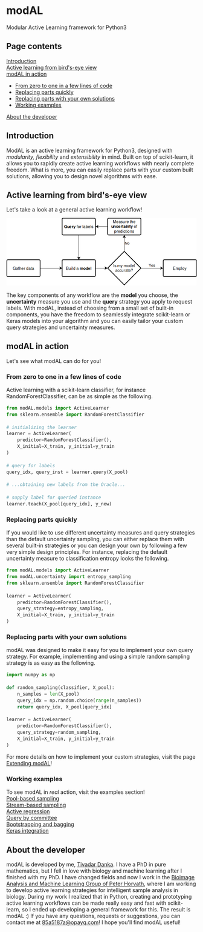 # modAL
Modular Active Learning framework for Python3

## Page contents
[Introduction](#introduction)  
[Active learning from bird's-eye view](#active-learning)  
[modAL in action](#modAL-in-action)
* [From zero to one in a few lines of code](#initialization)  
* [Replacing parts quickly](#replacing-parts)  
* [Replacing parts with your own solutions](#replacing-parts-with-your-own-solutions)  
* [Working examples](#working-examples)  

[About the developer](#about-the-developer)

## Introduction<a name="introduction"></a>
ModAL is an active learning framework for Python3, designed with *modularity, flexibility* and *extensibility* in mind. Built on top of scikit-learn, it allows you to rapidly create active learning workflows with nearly complete freedom. What is more, you can easily replace parts with your custom built solutions, allowing you to design novel algorithms with ease.

## Active learning from bird's-eye view<a name="active-learning"></a>
Let's take a look at a general active learning workflow!

![](img/active_learning.png)

The key components of any workflow are the **model** you choose, the **uncertainty** measure you use and the **query** strategy you apply to request labels. With modAL, instead of choosing from a small set of built-in components, you have the freedom to seamlessly integrate scikit-learn or Keras models into your algorithm and you can easily tailor your custom query strategies and uncertainty measures.

## modAL in action<a name="modAL-in-action"></a>
Let's see what modAL can do for you!

### From zero to one in a few lines of code<a name="initialization"></a>
Active learning with a scikit-learn classifier, for instance RandomForestClassifier, can be as simple as the following.
```python
from modAL.models import ActiveLearner
from sklearn.ensemble import RandomForestClassifier

# initializing the learner
learner = ActiveLearner(
    predictor=RandomForestClassifier(),
    X_initial=X_train, y_initial=y_train
)

# query for labels
query_idx, query_inst = learner.query(X_pool)

# ...obtaining new labels from the Oracle...

# supply label for queried instance
learner.teach(X_pool[query_idx], y_new)
```

### Replacing parts quickly<a name="replacing-parts"></a>
If you would like to use different uncertainty measures and query strategies than the default uncertainty sampling, you can either replace them with several built-in strategies or you can design your own by following a few very simple design principles. For instance, replacing the default uncertainty measure to classification entropy looks the following.
```python
from modAL.models import ActiveLearner
from modAL.uncertainty import entropy_sampling
from sklearn.ensemble import RandomForestClassifier

learner = ActiveLearner(
    predictor=RandomForestClassifier(),
    query_strategy=entropy_sampling,
    X_initial=X_train, y_initial=y_train
)
```

### Replacing parts with your own solutions<a name="replacing-parts-with-your-own-solutions"></a>
modAL was designed to make it easy for you to implement your own query strategy. For example, implementing and using a simple random sampling strategy is as easy as the following.
```python
import numpy as np

def random_sampling(classifier, X_pool):
    n_samples = len(X_pool)
    query_idx = np.random.choice(range(n_samples))
    return query_idx, X_pool[query_idx]

learner = ActiveLearner(
    predictor=RandomForestClassifier(),
    query_strategy=random_sampling,
    X_initial=X_train, y_initial=y_train
)
```
For more details on how to implement your custom strategies, visit the page [Extending modAL](Extending-modAL)!

### Working examples<a name="working-examples"></a>
To see modAL in *real* action, visit the examples section!  
[Pool-based sampling](Pool-based-sampling)  
[Stream-based sampling](Stream-based-sampling)  
[Active regression](Active-regression)  
[Query by committee](Query-by-committee)  
[Bootstrapping and bagging](Bootstrapping-and-bagging)  
[Keras integration](Keras-integration)

## About the developer<a name="about-the-developer">
modAL is developed by me, [Tivadar Danka](https://www.tivadardanka.com). I have a PhD in pure mathematics, but I fell in love with biology and machine learning after I finished with my PhD. I have changed fields and now I work in the [Bioimage Analysis and Machine Learning Group of Peter Horvath](http://group.szbk.u-szeged.hu/sysbiol/horvath-peter-lab-index.html), where I am working to develop active learning strategies for intelligent sample analysis in biology. During my work I realized that in Python, creating and prototyping active learning workflows can be made really easy and fast with scikit-learn, so I ended up developing a general framework for this. The result is modAL :) If you have any questions, requests or suggestions, you can contact me at <a href="mailto:85a5187a@opayq.com">85a5187a@opayq.com</a>! I hope you'll find modAL useful!
